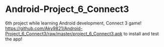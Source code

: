 # Android-Project_6_Connect3
6th project while learning Android development, Connect 3 game!
https://github.com/Aky9821/Android-Project_6_Connect3/raw/master/project_6_Connect3.apk to install and test the app!
